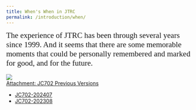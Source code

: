 ```yaml
---
title: When's When in JTRC
permalink: /introduction/when/
---
```


<style>
.intro{
font-family:times;
font-size:21px;
}
</style>

<div class="intro">
The experience of JTRC has been through several years since 1999.
And it seems that there are some memorable moments that could be personally remembered and marked for good, 
and for the future.
</div>
<br>
<!--<embed src="/Jerland/assets/JC702-202308.pdf#page=2" width="570" height="700" type="application/pdf">-->
<img src="/Jerland/assets/img/JC702-202308P.png">
<!--<br>!-->
<br>
<!--Attachment: <a href="{{ "/introduction/JC702.pdf" | relative_url }}">JC702-202308</a>!-->
<div class="btn-group">
  <a href="#" class="btn btn-default">Attachment: JC702 Previous Versions </a>
  <a href="#" class="btn btn-default dropdown-toggle" data-toggle="dropdown"><span class="caret"></span></a>
  <ul class="dropdown-menu">
    <li><a href="https://yunqing-jia.github.io/Jerland/assets/JC702-202407.pdf#page=2">JC702-202407</a></li>
    <li><a href="https://yunqing-jia.github.io/Jerland/assets/JC702-202308.pdf#page=2">JC702-202308</a></li>
  </ul>
</div>

